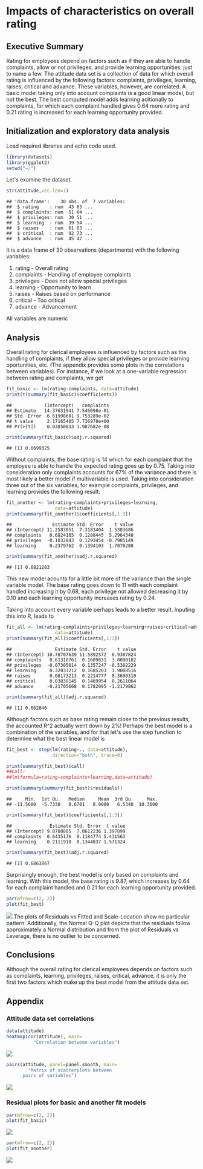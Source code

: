 # Impacts of characteristics on overall rating

## Executive Summary
Rating for employees depend on factors such as if they are able to handle complaints, allow or not privileges, and provide learning opportunities, just to name a few. The attitude data set is a collection of data for which overall rating is influenced by the following factors: complaints, privileges, learning, raises, critical and advance. These variables, however, are correlated. A basic model taking only into account complaints is a good linear model, but not the best. The best computed model adds learning aditionally to complaints, for which each complaint handled gives 0.64 more rating and 0.21 rating is increased for each learning opportunity provided.

## Initialization and exploratory data analysis
Load required libraries and echo code used.

```r
library(datasets)
library(ggplot2)
setwd("~/")
```
Let's examine the dataset.

```r
str(attitude,vec.len=1)
```

```
## 'data.frame':	30 obs. of  7 variables:
##  $ rating    : num  43 63 ...
##  $ complaints: num  51 64 ...
##  $ privileges: num  30 51 ...
##  $ learning  : num  39 54 ...
##  $ raises    : num  61 63 ...
##  $ critical  : num  92 73 ...
##  $ advance   : num  45 47 ...
```
It is a data frame of 30 observations (departments) with the following variables:
1. rating - Overall rating
2. complaints - Handling of employee complaints
3. privileges - Does not allow special privileges
4. learning - Opportunity to learn
5. raises - Raises based on performance
6. critical - Too critical
7. advance - Advancement

All variables are numeric

## Analysis
Overall rating for clerical employees is influenced by factors such as the handling of complaints, if they allow special privileges or provide learning oportunities, etc. (The appendix provides some plots in the correlations between variables). For instance, if we look at a one-variable regression between rating and complaints, we get



```r
fit_basic <- lm(rating~complaints, data=attitude)
print(t(summary(fit_basic)$coefficients))
```

```
##            (Intercept)   complaints
## Estimate   14.37631941 7.546098e-01
## Std. Error  6.61998601 9.753289e-02
## t value     2.17165405 7.736978e+00
## Pr(>|t|)    0.03850833 1.987682e-08
```

```r
print(summary(fit_basic)$adj.r.squared)
```

```
## [1] 0.6699325
```
Without complaints, the base rating is 14 which for each complaint that the employee is able to handle the expected rating goes up by 0.75. Taking into consideration only complaints accounts for 67% of the variance and there is most likely a better model if multivariable is used. Taking into consideration three out of the six variables, for example complaints, privileges, and learning provides the following result:
 

```r
fit_another <- lm(rating~complaints+privileges+learning,
                  data=attitude)
print(summary(fit_another)$coefficients[,1:3])
```

```
##               Estimate Std. Error    t value
## (Intercept) 11.2583051  7.3183404  1.5383686
## complaints   0.6824165  0.1288445  5.2964340
## privileges  -0.1032843  0.1293454 -0.7985149
## learning     0.2379762  0.1394103  1.7070208
```

```r
print(summary(fit_another)$adj.r.squared)
```

```
## [1] 0.6821203
```
This new model acounts for a little bit more of the variance than the single variable model. The base rating goes down to 11 with each complaint handled increasing it by 0.68, each privilege not allowed decreasing it by 0.10 and each learning opportunity increases rating by 0.24.

Taking into account every variable perhaps leads to a better result. Inputing this into R, leads to

```r
fit_all <- lm(rating~complaints+privileges+learning+raises+critical+advance,
                  data=attitude)
print(summary(fit_all)$coefficients[,1:3])
```

```
##                Estimate Std. Error    t value
## (Intercept) 10.78707639 11.5892572  0.9307824
## complaints   0.61318761  0.1609831  3.8090182
## privileges  -0.07305014  0.1357247 -0.5382229
## learning     0.32033212  0.1685203  1.9008516
## raises       0.08173213  0.2214777  0.3690310
## critical     0.03838145  0.1469954  0.2611064
## advance     -0.21705668  0.1782095 -1.2179862
```

```r
print(summary(fit_all)$adj.r.squared)
```

```
## [1] 0.662846
```
Although factors such as base rating remain close to the previous results, the accounted R^2 actually went down by 2%! Perhaps the best model is a combination of the variables, and for that let's use the step function to determine what the best linear model is

```r
fit_best <- step(lm(rating~., data=attitude),
                 direction="both", trace=0)
```

```r
print(summary(fit_best)$call)
##Call:
##lm(formula=rating~complaints+learning,data=attitude)
```

```r
print(summary(summary(fit_best)$residuals))
```

```
##     Min.  1st Qu.   Median     Mean  3rd Qu.     Max. 
## -11.5600  -5.7330   0.6701   0.0000   6.5340  10.3600
```

```r
print(summary(fit_best)$coefficients[,1:3])
```

```
##              Estimate Std. Error  t value
## (Intercept) 9.8708805  7.0612236 1.397899
## complaints  0.6435176  0.1184774 5.431563
## learning    0.2111918  0.1344037 1.571324
```

```r
print(summary(fit_best)$adj.r.squared)
```

```
## [1] 0.6863867
```
Surprisingly enough, the best model is only based on complaints and learning. With this model, the base rating is 9.87, which increases by 0.64 for each complaint handled and 0.21 for each learning opportunity provided.

```r
par(mfrow=c(2, 2))
plot(fit_best)
```

![](DocDevDataProdProj_files/figure-html/unnamed-chunk-9-1.png) 
The plots of Residuals vs Fitted and Scale-Location show no particular pattern. Additionally, the Normal Q-Q plot depicts that the residuals follow approximately a Normal distribution and from the plot of Residuals vs Leverage, there is no outlier to be concerned.

## Conclusions
Although the overall rating for clerical employees depends on factors such as complaints, learning, privileges, raises, critical, advance, it is only the first two factors which make up the best model from the attitude data set.

## Appendix

### Attitude data set correlations

```r
data(attitude)
heatmap(cor(attitude), main=
          "Correlation between variables")
```

![](DocDevDataProdProj_files/figure-html/unnamed-chunk-10-1.png) 


```r
pairs(attitude, panel=panel.smooth, main=
        "Matrix of scatterplots between
      pairs of variables")
```

![](DocDevDataProdProj_files/figure-html/unnamed-chunk-11-1.png) 

### Residual plots for basic and another fit models

```r
par(mfrow=c(2, 2))
plot(fit_basic)
```

![](DocDevDataProdProj_files/figure-html/unnamed-chunk-12-1.png) 


```r
par(mfrow=c(2, 2))
plot(fit_another)
```

![](DocDevDataProdProj_files/figure-html/unnamed-chunk-13-1.png) 
